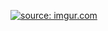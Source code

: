<a href="https://imgur.com/jRPmnN7"><img src="https://i.imgur.com/jRPmnN7.png" title="source: imgur.com" /></a>
